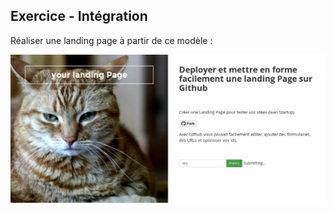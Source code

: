 ## Exercice - Intégration ##

Réaliser une landing page à partir de ce modèle :

![alt text](https://github.com/CecileCee/promo-4/blob/master/images/landingpage-model.png "Modèle de landing page")
